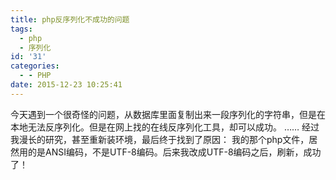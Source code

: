 ```yaml
---
title: php反序列化不成功的问题
tags:
  - php
  - 序列化
id: '31'
categories:
  - - PHP
date: 2015-12-23 10:25:41
---
```


今天遇到一个很奇怪的问题，从数据库里面复制出来一段序列化的字符串，但是在本地无法反序列化。但是在网上找的在线反序列化工具，却可以成功。 …… 经过我漫长的研究，甚至重新装环境，最后终于找到了原因： 我的那个php文件，居然用的是ANSI编码，不是UTF-8编码。后来我改成UTF-8编码之后，刷新，成功了！